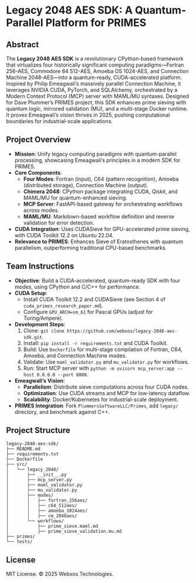 # Legacy 2048 AES SDK: A Quantum-Parallel Platform for PRIMES

## Abstract
The **Legacy 2048 AES SDK** is a revolutionary CPython-based framework that virtualizes four historically significant computing paradigms—Fortran 256-AES, Commodore 64 512-AES, Amoeba OS 1024-AES, and Connection Machine 2048-AES—into a quantum-ready, CUDA-accelerated platform. Inspired by Philip Emeagwali’s massively parallel Connection Machine, it leverages NVIDIA CUDA, PyTorch, and SQLAlchemy, orchestrated by a Modern Context Protocol (MCP) server with MAML/MU syntaxes. Designed for Dave Plummer’s PRIMES project, this SDK enhances prime sieving with quantum logic, mirrored validation (MU), and a multi-stage Docker runtime. It proves Emeagwali’s vision thrives in 2025, pushing computational boundaries for industrial-scale applications.

## Project Overview
- **Mission**: Unify legacy computing paradigms with quantum-parallel processing, showcasing Emeagwali’s principles in a modern SDK for PRIMES.
- **Core Components**:
  - **Four Modes**: Fortran (input), C64 (pattern recognition), Amoeba (distributed storage), Connection Machine (output).
  - **Chimera 2048**: CPython package integrating CUDA, Qiskit, and MAML/MU for quantum-enhanced sieving.
  - **MCP Server**: FastAPI-based gateway for orchestrating workflows across modes.
  - **MAML/MU**: Markdown-based workflow definition and reverse validation for error detection.
- **CUDA Integration**: Uses CUDASieve for GPU-accelerated prime sieving, with CUDA Toolkit 12.2 on Ubuntu 22.04.
- **Relevance to PRIMES**: Enhances Sieve of Eratosthenes with quantum parallelism, outperforming traditional CPU-based benchmarks.

## Team Instructions
- **Objective**: Build a CUDA-accelerated, quantum-ready SDK with four modes, using CPython and C/C++ for performance.
- **CUDA Setup**:
  - Install CUDA Toolkit 12.2 and CUDASieve (see Section 4 of `cuda_primes_research_paper.md`).
  - Configure `GPU_ARCH=sm_61` for Pascal GPUs (adjust for Turing/Ampere).
- **Development Steps**:
  1. Clone: `git clone https://github.com/webxos/legacy-2048-aes-sdk.git`.
  2. Install: `pip install -r requirements.txt` and CUDA Toolkit.
  3. Build: Use `Dockerfile` for multi-stage compilation of Fortran, C64, Amoeba, and Connection Machine modes.
  4. Validate: Use `maml_validator.py` and `mu_validator.py` for workflows.
  5. Run: Start MCP server with `python -m uvicorn mcp_server:app --host 0.0.0.0 --port 8000`.
- **Emeagwali’s Vision**:
  - **Parallelism**: Distribute sieve computations across four CUDA nodes.
  - **Optimization**: Use CUDA streams and MCP for low-latency dataflow.
  - **Scalability**: Docker/Kubernetes for industrial-scale deployment.
- **PRIMES Integration**: Fork `PlummersSoftwareLLC/Primes`, add `legacy/` directory, and benchmark against C++.

## Project Structure
```
legacy-2048-aes-sdk/
├── README.md
├── requirements.txt
├── Dockerfile
├── src/
│   └── legacy_2048/
│       ├── __init__.py
│       ├── mcp_server.py
│       ├── maml_validator.py
│       ├── mu_validator.py
│       ├── modes/
│       │   ├── fortran_256aes/
│       │   ├── c64_512aes/
│       │   ├── amoeba_1024aes/
│       │   ├── cm_2048aes/
│       └── workflows/
│           ├── prime_sieve.maml.md
│           ├── prime_sieve_validation.mu.md
├── primes/
└── tests/
```

## License
MIT License. © 2025 Webxos Technologies.